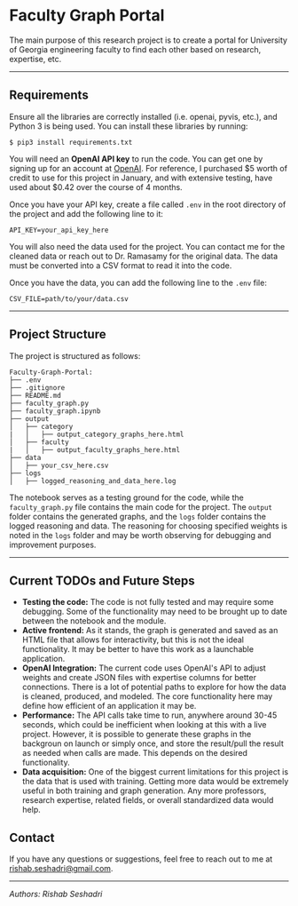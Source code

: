 # Faculty Graph Portal
The main purpose of this research project is to create a portal for University of Georgia engineering faculty to find each other based on research, expertise, etc.

----------------------------------------------
## Requirements


Ensure all the libraries are correctly installed (i.e. openai, pyvis, etc.), and Python 3 is being used. You can install these libraries by running:

```$ pip3 install requirements.txt```


You will need an **OpenAI API key** to run the code. You can get one by signing up for an account at [OpenAI](https://platform.openai.com/signup). For reference, I purchased \$5 worth of credit to use for this project in January, and with extensive testing, have used about \$0.42 over the course of 4 months. 

Once you have your API key, create a file called `.env` in the root directory of the project and add the following line to it:
    
    API_KEY=your_api_key_here

You will also need the data used for the project. You can contact me for the cleaned data or reach out to Dr. Ramasamy for the original data. The data must be converted into a CSV format to read it into the code.

Once you have the data, you can add the following line to the `.env` file:

    CSV_FILE=path/to/your/data.csv

----------------------------------------------

## Project Structure    

The project is structured as follows:

```
Faculty-Graph-Portal:
├── .env
├── .gitignore
├── README.md
├── faculty_graph.py
├── faculty_graph.ipynb
├── output
│   ├── category
|   │   ├── output_category_graphs_here.html
│   ├── faculty
|   │   ├── output_faculty_graphs_here.html
├── data
│   ├── your_csv_here.csv
├── logs
│   ├── logged_reasoning_and_data_here.log
```

The notebook serves as a testing ground for the code, while the `faculty_graph.py` file contains the main code for the project. The `output` folder contains the generated graphs, and the `logs` folder contains the logged reasoning and data.
The reasoning for choosing specified weights is noted in the `logs` folder and may be worth observing for debugging and improvement purposes.

----------------------------------------------
## Current TODOs and Future Steps
  - **Testing the code:** The code is not fully tested and may require some debugging. Some of the functionality may need to be brought up to date between the notebook and the module.
  - **Active frontend:** As it stands, the graph is generated and saved as an HTML file that allows for interactivity, but this is not the ideal functionality. It may be better to have this work as a launchable application.
  - **OpenAI Integration:** The current code uses OpenAI's API to adjust weights and create JSON files with expertise columns for better connections. There is a lot of potential paths to explore for how the data is cleaned, produced, and modeled. The core functionality here may define how efficient of an application it may be.
  - **Performance:** The API calls take time to run, anywhere around 30-45 seconds, which could be inefficient when looking at this with a live project. However, it is possible to generate these graphs in the backgroun on launch or simply once, and store the result/pull the result as needed when calls are made. This depends on the desired functionality.
  - **Data acquisition:** One of the biggest current limitations for this project is the data that is used with training. Getting more data would be extremely useful in both training and graph generation. Any more professors, research expertise, related fields, or overall standardized data would help.

## Contact

If you have any questions or suggestions, feel free to reach out to me at [rishab.seshadri@gmail.com](rishab.seshadri@gmail.com).

----------------------------------------------
*Authors: Rishab Seshadri*